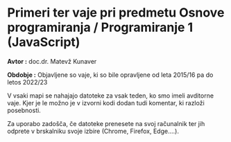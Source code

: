 # Primeri ter vaje pri predmetu Osnove programiranja / Programiranje 1 (JavaScript)

**Avtor :** doc.dr. Matevž Kunaver

**Obdobje :** Objavljene so vaje, ki so bile opravljene od leta 2015/16 pa do letos 2022/23

V vsaki mapi se nahajajo datoteke za vsak teden, ko smo imeli avditorne vaje. Kjer je le možno je v izvorni kodi dodan tudi komentar, ki razloži posebnosti.

Za uporabo zadošča, če datoteke prenesete na svoj računalnik ter jih odprete v brskalniku svoje izbire (Chrome, Firefox, Edge....).


